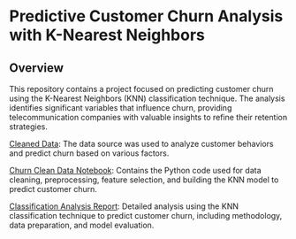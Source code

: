 # Predictive Customer Churn Analysis with K-Nearest Neighbors

## Overview
This repository contains a project focused on predicting customer churn using the K-Nearest Neighbors (KNN) classification technique. The analysis identifies significant variables that influence churn, providing telecommunication companies with valuable insights to refine their retention strategies.

[Cleaned Data](https://github.com/jcooper2368/JCProjectCode/raw/main/knn-classification-analysis/new_cleaned_data_two.csv): The data source was used to analyze customer behaviors and predict churn based on various factors.

[Churn Clean Data Notebook](Churn%20Clean%20Data.ipynb): Contains the Python code used for data cleaning, preprocessing, feature selection, and building the KNN model to predict customer churn.

[Classification Analysis Report](https://github.com/jcooper2368/JCProjectCode/raw/main/knn-classification-analysis/Classification%20Analysis.pdf): Detailed analysis using the KNN classification technique to predict customer churn, including methodology, data preparation, and model evaluation.

